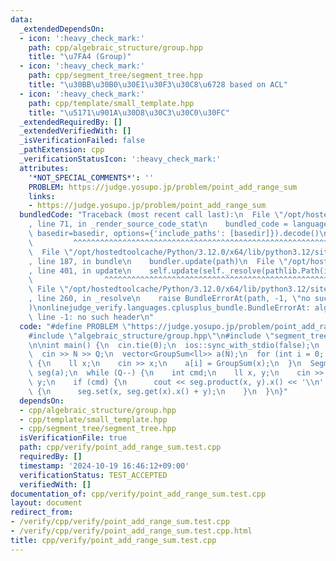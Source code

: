 ```yaml
---
data:
  _extendedDependsOn:
  - icon: ':heavy_check_mark:'
    path: cpp/algebraic_structure/group.hpp
    title: "\u7FA4 (Group)"
  - icon: ':heavy_check_mark:'
    path: cpp/segment_tree/segment_tree.hpp
    title: "\u30BB\u30B0\u30E1\u30F3\u30C8\u6728 based on ACL"
  - icon: ':heavy_check_mark:'
    path: cpp/template/small_template.hpp
    title: "\u5171\u901A\u30D8\u30C3\u30C0\u30FC"
  _extendedRequiredBy: []
  _extendedVerifiedWith: []
  _isVerificationFailed: false
  _pathExtension: cpp
  _verificationStatusIcon: ':heavy_check_mark:'
  attributes:
    '*NOT_SPECIAL_COMMENTS*': ''
    PROBLEM: https://judge.yosupo.jp/problem/point_add_range_sum
    links:
    - https://judge.yosupo.jp/problem/point_add_range_sum
  bundledCode: "Traceback (most recent call last):\n  File \"/opt/hostedtoolcache/Python/3.12.0/x64/lib/python3.12/site-packages/onlinejudge_verify/documentation/build.py\"\
    , line 71, in _render_source_code_stat\n    bundled_code = language.bundle(stat.path,\
    \ basedir=basedir, options={'include_paths': [basedir]}).decode()\n          \
    \         ^^^^^^^^^^^^^^^^^^^^^^^^^^^^^^^^^^^^^^^^^^^^^^^^^^^^^^^^^^^^^^^^^^^^^^^^^^^^^^^^^\n\
    \  File \"/opt/hostedtoolcache/Python/3.12.0/x64/lib/python3.12/site-packages/onlinejudge_verify/languages/cplusplus.py\"\
    , line 187, in bundle\n    bundler.update(path)\n  File \"/opt/hostedtoolcache/Python/3.12.0/x64/lib/python3.12/site-packages/onlinejudge_verify/languages/cplusplus_bundle.py\"\
    , line 401, in update\n    self.update(self._resolve(pathlib.Path(included), included_from=path))\n\
    \                ^^^^^^^^^^^^^^^^^^^^^^^^^^^^^^^^^^^^^^^^^^^^^^^^^^^^^^^^^\n \
    \ File \"/opt/hostedtoolcache/Python/3.12.0/x64/lib/python3.12/site-packages/onlinejudge_verify/languages/cplusplus_bundle.py\"\
    , line 260, in _resolve\n    raise BundleErrorAt(path, -1, \"no such header\"\
    )\nonlinejudge_verify.languages.cplusplus_bundle.BundleErrorAt: algebraic_structure/group.hpp:\
    \ line -1: no such header\n"
  code: "#define PROBLEM \"https://judge.yosupo.jp/problem/point_add_range_sum\"\n\
    #include \"algebraic_structure/group.hpp\"\n#include \"segment_tree/segment_tree.hpp\"\
    \n\nint main() {\n  cin.tie(0);\n  ios::sync_with_stdio(false);\n  int N, Q;\n\
    \  cin >> N >> Q;\n  vector<GroupSum<ll>> a(N);\n  for (int i = 0; i < N; i++)\
    \ {\n    ll x;\n    cin >> x;\n    a[i] = GroupSum(x);\n  }\n  SegmentTree<GroupSum<ll>>\
    \ seg(a);\n  while (Q--) {\n    int cmd;\n    ll x, y;\n    cin >> cmd >> x >>\
    \ y;\n    if (cmd) {\n      cout << seg.product(x, y).x() << '\\n';\n    } else\
    \ {\n      seg.set(x, seg.get(x).x() + y);\n    }\n  }\n}"
  dependsOn:
  - cpp/algebraic_structure/group.hpp
  - cpp/template/small_template.hpp
  - cpp/segment_tree/segment_tree.hpp
  isVerificationFile: true
  path: cpp/verify/point_add_range_sum.test.cpp
  requiredBy: []
  timestamp: '2024-10-19 16:46:12+09:00'
  verificationStatus: TEST_ACCEPTED
  verifiedWith: []
documentation_of: cpp/verify/point_add_range_sum.test.cpp
layout: document
redirect_from:
- /verify/cpp/verify/point_add_range_sum.test.cpp
- /verify/cpp/verify/point_add_range_sum.test.cpp.html
title: cpp/verify/point_add_range_sum.test.cpp
---
```

